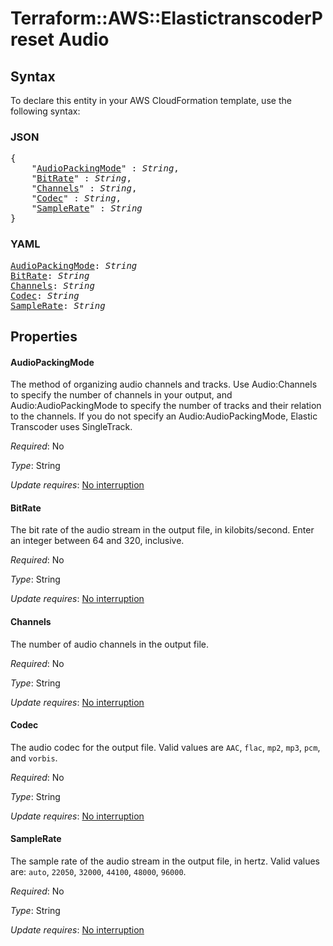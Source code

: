 # Terraform::AWS::ElastictranscoderPreset Audio

## Syntax

To declare this entity in your AWS CloudFormation template, use the following syntax:

### JSON

<pre>
{
    "<a href="#audiopackingmode" title="AudioPackingMode">AudioPackingMode</a>" : <i>String</i>,
    "<a href="#bitrate" title="BitRate">BitRate</a>" : <i>String</i>,
    "<a href="#channels" title="Channels">Channels</a>" : <i>String</i>,
    "<a href="#codec" title="Codec">Codec</a>" : <i>String</i>,
    "<a href="#samplerate" title="SampleRate">SampleRate</a>" : <i>String</i>
}
</pre>

### YAML

<pre>
<a href="#audiopackingmode" title="AudioPackingMode">AudioPackingMode</a>: <i>String</i>
<a href="#bitrate" title="BitRate">BitRate</a>: <i>String</i>
<a href="#channels" title="Channels">Channels</a>: <i>String</i>
<a href="#codec" title="Codec">Codec</a>: <i>String</i>
<a href="#samplerate" title="SampleRate">SampleRate</a>: <i>String</i>
</pre>

## Properties

#### AudioPackingMode

The method of organizing audio channels and tracks. Use Audio:Channels to specify the number of channels in your output, and Audio:AudioPackingMode to specify the number of tracks and their relation to the channels. If you do not specify an Audio:AudioPackingMode, Elastic Transcoder uses SingleTrack.

_Required_: No

_Type_: String

_Update requires_: [No interruption](https://docs.aws.amazon.com/AWSCloudFormation/latest/UserGuide/using-cfn-updating-stacks-update-behaviors.html#update-no-interrupt)

#### BitRate

The bit rate of the audio stream in the output file, in kilobits/second. Enter an integer between 64 and 320, inclusive.

_Required_: No

_Type_: String

_Update requires_: [No interruption](https://docs.aws.amazon.com/AWSCloudFormation/latest/UserGuide/using-cfn-updating-stacks-update-behaviors.html#update-no-interrupt)

#### Channels

The number of audio channels in the output file.

_Required_: No

_Type_: String

_Update requires_: [No interruption](https://docs.aws.amazon.com/AWSCloudFormation/latest/UserGuide/using-cfn-updating-stacks-update-behaviors.html#update-no-interrupt)

#### Codec

The audio codec for the output file. Valid values are `AAC`, `flac`, `mp2`, `mp3`, `pcm`, and `vorbis`.

_Required_: No

_Type_: String

_Update requires_: [No interruption](https://docs.aws.amazon.com/AWSCloudFormation/latest/UserGuide/using-cfn-updating-stacks-update-behaviors.html#update-no-interrupt)

#### SampleRate

The sample rate of the audio stream in the output file, in hertz. Valid values are: `auto`, `22050`, `32000`, `44100`, `48000`, `96000`.

_Required_: No

_Type_: String

_Update requires_: [No interruption](https://docs.aws.amazon.com/AWSCloudFormation/latest/UserGuide/using-cfn-updating-stacks-update-behaviors.html#update-no-interrupt)

